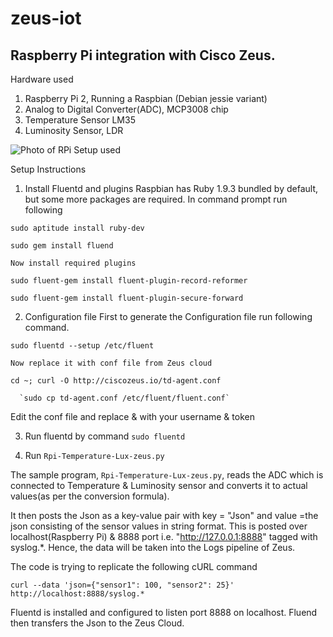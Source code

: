 # zeus-iot

## Raspberry Pi integration with Cisco Zeus.

Hardware used

1. Raspberry Pi 2, Running a Raspbian (Debian jessie variant)
2. Analog to Digital Converter(ADC), MCP3008 chip
3. Temperature Sensor LM35
4. Luminosity Sensor, LDR

![Photo of RPi Setup used](https://raw.githubusercontent.com/yindolia/zeus-iot/master/Images/Rpi-Setup-Zeuss.jpg?token=AGL3osNIHEYvhsTXz_rtGci8Ssphbp8bks5W79JqwA%3D%3D)

Setup Instructions

1. Install Fluentd and plugins
    Raspbian has Ruby 1.9.3 bundled by default, but some more packages are required. In command prompt run following

  `sudo aptitude install ruby-dev`

  `sudo gem install fluend`

    Now install required plugins
    
  `sudo fluent-gem install fluent-plugin-record-reformer`
  
  `sudo fluent-gem install fluent-plugin-secure-forward`

2. Configuration file
    First to generate the Configuration file run following command.

  `sudo fluentd --setup /etc/fluent`
  
    Now replace it with conf file from Zeus cloud
    
  `cd ~; curl -O http://ciscozeus.io/td-agent.conf` 
  
      `sudo cp td-agent.conf /etc/fluent/fluent.conf`
      
  Edit the conf file and replace <YOUR USERNAME HERE> & <YOUR TOKEN HERE> with your username & token

3. Run fluentd by command `sudo fluentd`

4. Run `Rpi-Temperature-Lux-zeus.py`

The sample program, `Rpi-Temperature-Lux-zeus.py`, reads the ADC which is connected to Temperature & Luminosity sensor and converts it to actual values(as per the conversion formula).

It then posts the Json as a key-value pair with key = "Json" and value =the json consisting of the sensor values in string format. This is posted over localhost(Raspberry Pi) & 8888 port i.e. "http://127.0.0.1:8888" tagged with syslog.*. Hence, the data will be taken into the Logs pipeline of Zeus.

The code is trying to replicate the following cURL command

`curl --data 'json={"sensor1": 100, "sensor2": 25}' http://localhost:8888/syslog.*`

Fluentd is installed and configured to listen port 8888 on localhost. Fluend then transfers the Json to the Zeus Cloud.
